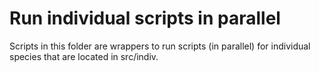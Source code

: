 # Run individual scripts in parallel

Scripts in this folder are wrappers to run scripts (in parallel) for individual 
species that are located in src/indiv.
